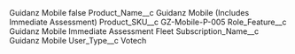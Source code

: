 <?xml version="1.0" encoding="UTF-8"?>
<CustomMetadata xmlns="http://soap.sforce.com/2006/04/metadata" xmlns:xsi="http://www.w3.org/2001/XMLSchema-instance" xmlns:xsd="http://www.w3.org/2001/XMLSchema">
    <label>Guidanz Mobile</label>
    <protected>false</protected>
    <values>
        <field>Product_Name__c</field>
        <value xsi:type="xsd:string">Guidanz Mobile (Includes Immediate Assessment)</value>
    </values>
    <values>
        <field>Product_SKU__c</field>
        <value xsi:type="xsd:string">GZ-Mobile-P-005</value>
    </values>
    <values>
        <field>Role_Feature__c</field>
        <value xsi:type="xsd:string">Guidanz Mobile Immediate Assessment Fleet</value>
    </values>
    <values>
        <field>Subscription_Name__c</field>
        <value xsi:type="xsd:string">Guidanz Mobile</value>
    </values>
    <values>
        <field>User_Type__c</field>
        <value xsi:type="xsd:string">Votech</value>
    </values>
</CustomMetadata>
